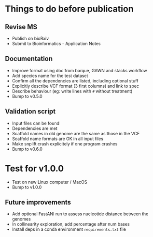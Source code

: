 # Things to do before publication

## Revise MS
- Publish on bioRxiv
- Submit to Bioinformatics - Application Notes

## Documentation
- Improve format using doc from barque, GAWN and stacks workflow
- Add species name for the test dataset
- Confirm all the dependencies are listed, including optional stuff
- Explicitly describe VCF format (3 first columns) and link to spec
- Describe behaviour (eg: write lines with `#` without treatment)
- Bump to v0.5.0

## Validation script
- Input files can be found
- Dependencies are met
- Scaffold names in old genome are the same as those in the VCF
- Scaffold name formats are OK in all input files
- Make snplift crash explicitely if one program crashes
- Bump to v0.6.0

# Test for v1.0.0
- Test on new Linux computer / MacOS
- Bump to v1.0.0

## Future improvements
- Add optional FastANI run to assess nucleotide distance between the genomes
- In collinearity exploration, add percentage after num bases
- Install deps in a conda environment `requirements.txt` file
